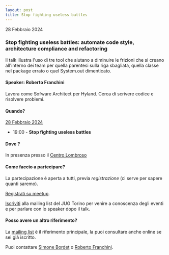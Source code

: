 ```yaml
---
layout: post
title: Stop fighting useless battles
---
```


28 Febbraio 2024

### Stop fighting useless battles: automate code style, architecture compliance and refactoring

Il talk illustra l'uso di tre tool che aiutano a diminuire le frizioni che si creano all'interno dei team per quella parentesi sulla riga sbagliata, quella classe nel package errato o quel System.out dimenticato.

#### Speaker: Roberto Franchini

Lavora come Sofware Architect per Hyland. Cerca di scrivere codice e risolvere problemi.

#### Quando?

<u>28 Febbraio 2024</u>

* 19:00 - **Stop fighting useless battles**

#### Dove ?

In presenza presso il [Centro Lombroso](/places/lombroso.md)

#### Come faccio a partecipare?

La partecipazione è aperta a tutti, previa *registrazione* (ci serve per sapere quanti saremo).

[Registrati su meetup](https://www.meetup.com/jugtorino/events/299318527/).

[Iscriviti](/subscribe/) alla mailing list del JUG Torino per venire a conoscenza degli eventi e per parlare con lo speaker dopo il talk.

#### Posso avere un altro riferimento?

La [mailing list](https://groups.yahoo.com/groups/it-torino-java-jug) è il riferimento principale, la puoi consultare anche online se sei già iscritto.

Puoi contattare [Simone Bordet](/people/simonebordet/) o [Roberto Franchini](/people/robertofranchini/).
